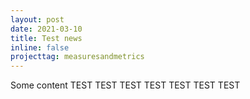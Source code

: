 ```yaml
---
layout: post
date: 2021-03-10
title: Test news
inline: false
projecttag: measuresandmetrics
---
```

Some content TEST TEST TEST TEST TEST TEST TEST
